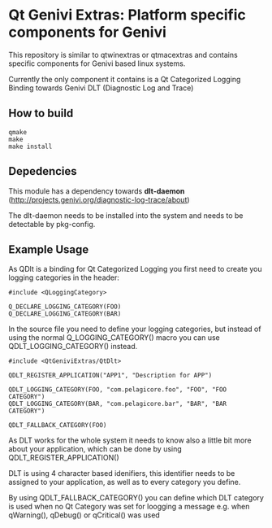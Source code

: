 # Qt Genivi Extras: Platform specific components for Genivi

This repository is similar to qtwinextras or qtmacextras and contains specific components for Genivi based linux systems.

Currently the only component it contains is a Qt Categorized Logging Binding towards Genivi DLT (Diagnostic Log and Trace)

## How to build

	qmake
	make
	make install
	
	
## Depedencies

This module has a dependency towards **dlt-daemon** (http://projects.genivi.org/diagnostic-log-trace/about)

The dlt-daemon needs to be installed into the system and needs to be detectable by pkg-config.

## Example Usage

As QDlt is a binding for Qt Categorized Logging you first need to create you logging categories in the header:

	#include <QLoggingCategory>

	Q_DECLARE_LOGGING_CATEGORY(FOO)
	Q_DECLARE_LOGGING_CATEGORY(BAR)

In the source file you need to define your logging categories, but instead of using the normal Q_LOGGING_CATEGORY() macro you can use QDLT_LOGGING_CATEGORY() instead.

	#include <QtGeniviExtras/QtDlt>

	QDLT_REGISTER_APPLICATION("APP1", "Description for APP")

	QDLT_LOGGING_CATEGORY(FOO, "com.pelagicore.foo", "FOO", "FOO CATEGORY")
	QDLT_LOGGING_CATEGORY(BAR, "com.pelagicore.bar", "BAR", "BAR CATEGORY")

	QDLT_FALLBACK_CATEGORY(FOO)

As DLT works for the whole system it needs to know also a little bit more about your application, which can be done by using QDLT_REGISTER_APPLICATION()

DLT is using 4 character based idenifiers, this identifier needs to be assigned to your application, as well as to every category you define.

By using QDLT_FALLBACK_CATEGORY() you can define which DLT category is used when no Qt Category was set for loogging a message e.g. when qWarning(), qDebug() or qCritical() was used
